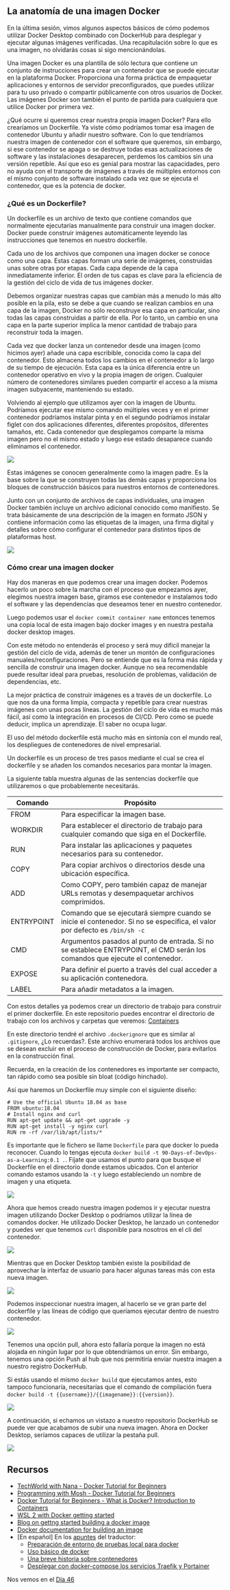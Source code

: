 ## La anatomía de una imagen Docker

En la última sesión, vimos algunos aspectos básicos de cómo podemos utilizar Docker Desktop combinado con DockerHub para desplegar y ejecutar algunas imágenes verificadas. Una recapitulación sobre lo que es una imagen, no olvidarás cosas si sigo mencionándolas. 

Una imagen Docker es una plantilla de sólo lectura que contiene un conjunto de instrucciones para crear un contenedor que se puede ejecutar en la plataforma Docker. Proporciona una forma práctica de empaquetar aplicaciones y entornos de servidor preconfigurados, que puedes utilizar para tu uso privado o compartir públicamente con otros usuarios de Docker. Las imágenes Docker son también el punto de partida para cualquiera que utilice Docker por primera vez.

¿Qué ocurre si queremos crear nuestra propia imagen Docker? Para ello crearíamos un Dockerfile. Ya viste cómo podríamos tomar esa imagen de contenedor Ubuntu y añadir nuestro software. Con lo que tendríamos nuestra imagen de contenedor con el software que queremos, sin embargo, si ese contenedor se apaga o se destruye todas esas actualizaciones de software y las instalaciones desaparecen, perdemos los cambios sin una versión repetible. Así que eso es genial para mostrar las capacidades, pero no ayuda con el transporte de imágenes a través de múltiples entornos con el mismo conjunto de software instalado cada vez que se ejecuta el contenedor, que es la potencia de docker. 

### ¿Qué es un Dockerfile? 

Un dockerfile es un archivo de texto que contiene comandos que normalmente ejecutarías manualmente para construir una imagen docker. Docker puede construir imágenes automáticamente leyendo las instrucciones que tenemos en nuestro dockerfile.

Cada uno de los archivos que componen una imagen docker se conoce como una capa. Estas capas forman una serie de imágenes, construidas unas sobre otras por etapas. Cada capa depende de la capa inmediatamente inferior. El orden de tus capas es clave para la eficiencia de la gestión del ciclo de vida de tus imágenes docker. 

Debemos organizar nuestras capas que cambian más a menudo lo más alto posible en la pila, esto se debe a que cuando se realizan cambios en una capa de la imagen, Docker no sólo reconstruye esa capa en particular, sino todas las capas construidas a partir de ella. Por lo tanto, un cambio en una capa en la parte superior implica la menor cantidad de trabajo para reconstruir toda la imagen. 

Cada vez que docker lanza un contenedor desde una imagen (como hicimos ayer) añade una capa escribible, conocida como la capa del contenedor. Esto almacena todos los cambios en el contenedor a lo largo de su tiempo de ejecución. Esta capa es la única diferencia entre un contenedor operativo en vivo y la propia imagen de origen. Cualquier número de contenedores similares pueden compartir el acceso a la misma imagen subyacente, manteniendo su estado. 

Volviendo al ejemplo que utilizamos ayer con la imagen de Ubuntu. Podríamos ejecutar ese mismo comando múltiples veces y en el primer contenedor podríamos instalar pinta y en el segundo podríamos instalar figlet con dos aplicaciones diferentes, diferentes propósitos, diferentes tamaños, etc. Cada contenedor que desplegamos comparte la misma imagen pero no el mismo estado y luego ese estado desaparece cuando eliminamos el contenedor. 

![](Images/Day45_Containers1.png)

Estas imágenes se conocen generalmente como la imagen padre. Es la base sobre la que se construyen todas las demás capas y proporciona los bloques de construcción básicos para nuestros entornos de contenedores. 

Junto con un conjunto de archivos de capas individuales, una imagen Docker también incluye un archivo adicional conocido como manifiesto. Se trata básicamente de una descripción de la imagen en formato JSON y contiene información como las etiquetas de la imagen, una firma digital y detalles sobre cómo configurar el contenedor para distintos tipos de plataformas host.

![](Images/Day45_Containers2.png)

### Cómo crear una imagen docker 

 Hay dos maneras en que podemos crear una imagen docker. Podemos hacerlo un poco sobre la marcha con el proceso que empezamos ayer, elegimos nuestra imagen base, giramos ese contenedor e instalamos todo el software y las dependencias que deseamos tener en nuestro contenedor. 

 Luego podemos usar el `docker commit container name` entonces tenemos una copia local de esta imagen bajo docker images y en nuestra pestaña docker desktop images. 

 Con este método no entenderás el proceso y será muy difícil manejar la gestión del ciclo de vida, además de tener un montón de configuraciones manuales/reconfiguraciones. Pero se entiende que es la forma más rápida y sencilla de construir una imagen docker. Aunque no sea recomendable puede resultar ideal para pruebas, resolución de problemas, validación de dependencias, etc. 

La mejor práctica de construir imágenes es a través de un dockerfile. Lo que nos da una forma limpia, compacta y repetible para crear nuestras imágenes con unas pocas líneas. La gestión del ciclo de vida es mucho más fácil, así como la integración en procesos de CI/CD. Pero como se puede deducir, implica un aprendizaje. El saber no ocupa lugar. 

El uso del método dockerfile está mucho más en sintonía con el mundo real, los despliegues de contenedores de nivel empresarial. 

Un dockerfile es un proceso de tres pasos mediante el cual se crea el dockerfile y se añaden los comandos necesarios para montar la imagen. 

La siguiente tabla muestra algunas de las sentencias dockerfile que utilizaremos o que probablemente necesitarás. 

| Comando    | Propósito                                                                                                                   |
| ---------- | --------------------------------------------------------------------------------------------------------------------------- |
| FROM       | Para especificar la imagen base.                                                                                            |
| WORKDIR    | Para establecer el directorio de trabajo para cualquier comando que siga en el Dockerfile.                                  |
| RUN        | Para instalar las aplicaciones y paquetes necesarios para su contenedor.                                                    |
| COPY       | Para copiar archivos o directorios desde una ubicación específica.                                                          |
| ADD        | Como COPY, pero también capaz de manejar URLs remotas y desempaquetar archivos comprimidos.                                 |
| ENTRYPOINT | Comando que se ejecutará siempre cuando se inicie el contenedor. Si no se especifica, el valor por defecto es `/bin/sh -c`  |
| CMD        | Argumentos pasados al punto de entrada. Si no se establece ENTRYPOINT, el CMD serán los comandos que ejecute el contenedor. |
| EXPOSE     | Para definir el puerto a través del cual acceder a su aplicación contenedora.                                               |
| LABEL      | Para añadir metadatos a la imagen.                                                                                          |

Con estos detalles ya podemos crear un directorio de trabajo para construir el primer dockerfile. En este repositorio puedes encontrar el directorio de trabajo con los archivos y carpetas que veremos: [Containers](Containers)

En este directorio tendré el archivo `.dockerignore` que es similar al `.gitignore`, ¿Lo recuerdas?. Este archivo enumerará todos los archivos que se desean excluir en el proceso de construcción de Docker, para evitarlos en la construcción final.

Recuerda, en la creación de los contenedores es importante ser compacto, tan rápido como sea posible sin bloat (código hinchado). 

Así que haremos un Dockerfile muy simple con el siguiente diseño:


```
# Use the official Ubuntu 18.04 as base
FROM ubuntu:18.04
# Install nginx and curl
RUN apt-get update && apt-get upgrade -y
RUN apt-get install -y nginx curl
RUN rm -rf /var/lib/apt/lists/*
```

Es importante que le fichero se llame `Dockerfile` para que docker lo pueda reconocer. Cuando lo tengas ejecuta `docker build -t 90-Days-of-DevOps-as-a-Learning:0.1 .`. Fíjate que usamos el punto para que busque el Dockerfile en el directorio donde estamos ubicados. Con el anterior comando estamos usando la `-t` y luego estableciendo un nombre de imagen y una etiqueta. 

![](Images/Day45_Containers3.png)

Ahora que hemos creado nuestra imagen podemos ir y ejecutar nuestra imagen utilizando Docker Desktop o podríamos utilizar la línea de comandos docker. He utilizado Docker Desktop, he lanzado un contenedor y puedes ver que tenemos `curl` disponible para nosotros en el cli del contenedor. 

![](Images/Day45_Containers4.png)

Mientras que en Docker Desktop también existe la posibilidad de aprovechar la interfaz de usuario para hacer algunas tareas más con esta nueva imagen. 

![](Images/Day45_Containers5.png)

Podemos inspeccionar nuestra imagen, al hacerlo se ve gran parte del dockerfile y las líneas de código que queríamos ejecutar dentro de nuestro contenedor. 

![](Images/Day45_Containers6.png)

Tenemos una opción pull, ahora esto fallaría porque la imagen no está alojada en ningún lugar por lo que obtendríamos un error. Sin embargo, tenemos una opción Push al hub que nos permitiría enviar nuestra imagen a nuestro registro DockerHub. 

Si estás usando el mismo `docker build` que ejecutamos antes, esto tampoco funcionaría, necesitarías que el comando de compilación fuera `docker build -t {{username}}/{{imagename}}:{{version}}`. 

![](Images/Day45_Containers7.png)

A continuación, si echamos un vistazo a nuestro repositorio DockerHub se puede ver que acabamos de subir una nueva imagen. Ahora en Docker Desktop, seríamos capaces de utilizar la pestaña pull. 

![](Images/Day45_Containers8.png)

## Recursos 

- [TechWorld with Nana - Docker Tutorial for Beginners](https://www.youtube.com/watch?v=3c-iBn73dDE)
- [Programming with Mosh - Docker Tutorial for Beginners](https://www.youtube.com/watch?v=pTFZFxd4hOI)
- [Docker Tutorial for Beginners - What is Docker? Introduction to Containers](https://www.youtube.com/watch?v=17Bl31rlnRM&list=WL&index=128&t=61s)
- [WSL 2 with Docker getting started](https://www.youtube.com/watch?v=5RQbdMn04Oc)
- [Blog on gettng started building a docker image](https://stackify.com/docker-build-a-beginners-guide-to-building-docker-images/)
- [Docker documentation for building an image](https://docs.docker.com/develop/develop-images/dockerfile_best-practices/)
- [En español] En los [apuntes](https://vergaracarmona.es/apuntes/) del traductor:
  - [Preparación de entorno de pruebas local para docker](https://vergaracarmona.es/preparacion-de-entorno-de-pruebas-local-para-docker/)
  - [Uso básico de docker](https://vergaracarmona.es/uso-basico-de-docker/)
  - [Una breve historia sobre contenedores](https://vergaracarmona.es/breve-historia-de-contenedores/)
  - [Desplegar con docker-compose los servicios Traefik y Portainer](https://vergaracarmona.es/desplegar-con-docker-compose-los-servicios-traefik-y-portainer/)

Nos vemos en el [Día 46](day46.md)
